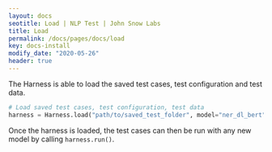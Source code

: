 ```yaml
---
layout: docs
seotitle: Load | NLP Test | John Snow Labs
title: Load
permalink: /docs/pages/docs/load
key: docs-install
modify_date: "2020-05-26"
header: true
---
```


<div class="main-docs" markdown="1"><div class="h3-box" markdown="1">
 
The Harness is able to load the saved test cases, test configuration and test data. 

```python
# Load saved test cases, test configuration, test data  
harness = Harness.load("path/to/saved_test_folder", model="ner_dl_bert", task='ner', hub="johnsnowlabs")
```

Once the harness is loaded, the test cases can then be run with any new model by calling `harness.run()`.

</div></div>